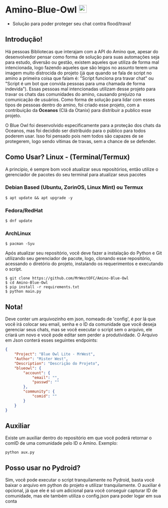 # Amino-Blue-Owl  <img width="25" src="https://upload.wikimedia.org/wikipedia/commons/1/1f/Amino_icon.jpg">
- Solução para poder proteger seu chat contra flood/trava!

<div>

## Introdução!
Há pessoas Bibliotecas que interajam com a API do Amino que, apesar do desenvolvedor pensar como forma de solução para suas automações seja para estudo, diversão ou gestão, existem aqueles que utiliza de forma mal intencionada, logo fazendo aqueles que são leigos no assunto terem uma imagem muito distrocida do projeto (já que quando se fala de script no amino a primeira coisa que falam é: "Script funciona pra travar chat" ou "Script é um bot que convida pessoas para uma chamada de forma indevida"). Essas pessoas mal intencionadas utilizam desse projeto para travar os chats das comunidades do amino, causando prejuízo na comunicação de usuários. Como forma de solução para lidar com esses tipos de pessoas dentro do amino, foi criado esse projeto, com a contribuição da <strong>Oceanos</strong> (Clâ da Otanix) para distribuir a publico esse projeto.

O Blue Owl foi desenvolvido especificamente para a proteção dos chats da Oceanos, mas foi decidido ser distribuido para o público para todos poderem usar. Isso foi pensado pois nem todos são capazes de se protegerem, logo sendo vítimas de travas, sem a chance de se defender.
 
## Como Usar? Linux - (Terminal/Termux)
A principio, é sempre bom você atualizar seus repositórios, então utilize o gerenciador de pacotes do seu terminal para atualizar seus pacotes

### Debian Based (Ubuntu, ZorinOS, Linux Mint) ou Termux
```
$ apt update && apt upgrade -y
```
### Fedora/RedHat
```
$ dnf update
```
### ArchLinux
```
$ pacman -Syu
```

Após atualizar seu repositório, você deve fazer a instalação do Python e Git utilizando seu gerenciador de pacote, logo, clonando esse repositório, acessando o diretório do projeto, instalando os requerimentos e executando o script.
```
$ git clone https://github.com/MrWestOFC/Amino-Blue-Owl
$ cd Amino-Blue-Owl
$ pip install -r requirements.txt
$ python main.py
```

## Nota!
Deve conter um arquivozinho em json, nomeado de 'config', é por lá que você irá colocar seu email, senha e o ID da comunidade que você deseja gerenciar seus chats, mas se você executar o script sem o arquivo, ele criará um novo e você pode editar sem perder a produtividade. O Arquivo em Json conterá esses seguintes endpoints:
```json
{
    "Project": "Blue Owl Lite - MrWest",
    "Author": "Mister West",
    "Description": "Descrição do Projeto",
    "blueowl": {
        "account": {
            "email": "",
            "passwd": ""
        },
        "community": {
            "comid": ""
        }
    }
}
```
 
## Auxiliar
Existe um auxiliar dentro do repositório em que você poderá retornar o comID de uma comunidade pelo ID o Amino. Exemplo:
```
python aux.py
```
## Posso usar no Pydroid?
Sim, você pode executar o script tranquilamente no Pydroid, basta você baixar o arquivo em python do projeto e utilizar tranquilamente. O auxiliar é opcional, já que ele é só um adicional para você conseguir capturar ID de comunidade, mas ele também utiliza o config.json para poder logar em sua conta
<div/>
  
